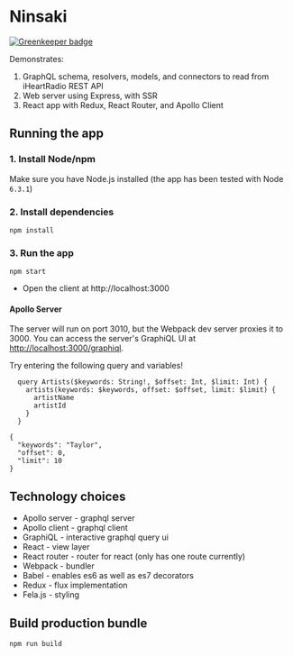 # Ninsaki

[![Greenkeeper badge](https://badges.greenkeeper.io/patrickleet/moab-app.svg?token=449f10cfd40b47927dc4ff423a8a65d03ff33b25491d1318c1b11baa51313b43&ts=1520715073612)](https://greenkeeper.io/)

Demonstrates:

1. GraphQL schema, resolvers, models, and connectors to read from iHeartRadio REST API
2. Web server using Express, with SSR
3. React app with Redux, React Router, and Apollo Client

## Running the app

### 1. Install Node/npm

Make sure you have Node.js installed (the app has been tested with Node `6.3.1`)

### 2. Install dependencies

```
npm install
```

### 3. Run the app

```
npm start
```

- Open the client at http://localhost:3000

#### Apollo Server

The server will run on port 3010, but the Webpack dev server proxies it to 3000. You can access the server's GraphiQL UI at <http://localhost:3000/graphiql>.

Try entering the following query and variables!

```
  query Artists($keywords: String!, $offset: Int, $limit: Int) {
    artists(keywords: $keywords, offset: $offset, limit: $limit) {
      artistName
      artistId
    }
  }
```

```
{
  "keywords": "Taylor",
  "offset": 0,
  "limit": 10
}
```

## Technology choices

- Apollo server - graphql server
- Apollo client - graphql client
- GraphiQL - interactive graphql query ui
- React - view layer
- React router - router for react (only has one route currently)
- Webpack - bundler
- Babel - enables es6 as well as es7 decorators
- Redux - flux implementation
- Fela.js - styling

## Build production bundle

```
npm run build
```
